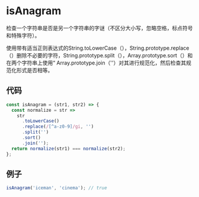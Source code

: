 # isAnagram

检查一个字符串是否是另一个字符串的字谜（不区分大小写，忽略空格，标点符号和特殊字符）。

使用带有适当正则表达式的String.toLowerCase（），String.prototype.replace（）删除不必要的字符，String.prototype.split（），Array.prototype.sort（）和在两个字符串上使用“ Array.prototype.join（''）对其进行规范化，然后检查其规范化形式是否相等。

## 代码

```js
const isAnagram = (str1, str2) => {
  const normalize = str =>
    str
      .toLowerCase()
      .replace(/[^a-z0-9]/gi, '')
      .split('')
      .sort()
      .join('');
  return normalize(str1) === normalize(str2);
};
```

## 例子

```js
isAnagram('iceman', 'cinema'); // true
```
